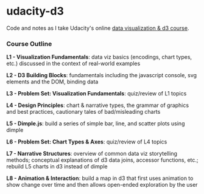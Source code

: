 # udacity-d3

Code and notes as I take Udacity's online [data visualization & d3 course](https://www.udacity.com/course/data-visualization-and-d3js--ud507).

### Course Outline

**L1 - Visualization Fundamentals**: data viz basics (encodings, chart types, etc.) discussed in the context of real-world examples

**L2 - D3 Building Blocks**: fundamentals including the javascript console, svg elements and the DOM, binding data

**L3 - Problem Set: Visualization Fundamentals**: quiz/review of L1 topics

**L4 - Design Principles**: chart & narrative types, the grammar of graphics and best practices, cautionary tales of bad/misleading charts

**L5 - Dimple.js**: build a series of simple bar, line, and scatter plots using dimple

**L6 - Problem Set: Chart Types & Axes**: quiz/review of L4 topics

**L7 - Narrative Structures**: overview of common data viz storytelling methods; conceptual explanations of d3 data joins, accessor functions, etc.; rebuild L5 charts in d3 instead of dimple

**L8 - Animation & Interaction**: build a map in d3 that first uses animation to show change over time and then allows open-ended exploration by the user
